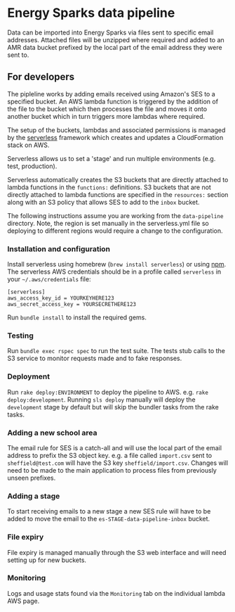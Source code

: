 # Energy Sparks data pipeline

Data can be imported into Energy Sparks via files sent to specific email
addresses. Attached files will be unzipped where required and added to
an AMR data bucket prefixed by the local part of the email address they
were sent to.

## For developers

The pipleline works by adding emails received using Amazon's SES to a
specified bucket. An AWS lambda function is triggered by the addition of
the file to the bucket which then processes the file and moves it onto
another bucket which in turn triggers more lambdas where required.

The setup of the buckets, lambdas and associated permissions is managed
by the [serverless](https://serverless.com/) framework which creates and
updates a CloudFormation stack on AWS.

Serverless allows us to set a 'stage' and run multiple environments
(e.g. test, production).

Serverless automatically creates the S3 buckets that are directly attached to lambda
functions in the `functions:` definitions. S3 buckets that are not
directly attached to lambda functions are specified in the `resources:`
section along with an S3 policy that allows SES to add to the `inbox` bucket.


The following instructions assume you are working from the
`data-pipeline` directory. Note, the region is set manually in the
serverless.yml file so deploying to different regions would require a
change to the configuration.

### Installation and configuration

Install serverless using homebrew (`brew install serverless`) or using
[npm](https://serverless.com/framework/docs/getting-started/). The
serverless AWS credentials should be in a profile called `serverless` in
your `~/.aws/credentials` file:

```
[serverless]
aws_access_key_id = YOURKEYHERE123
aws_secret_access_key = YOURSECRETHERE123
```

Run `bundle install` to install the required gems.

### Testing

Run `bundle exec rspec spec` to run the test suite. The tests stub calls
to the S3 service to monitor requests made and to fake responses.

### Deployment

Run `rake deploy:ENVIRONMENT` to deploy the pipeline to AWS. e.g. `rake
deploy:development`. Running `sls deploy` manually will deploy the
`development` stage by default but will skip the bundler tasks from the
rake tasks.

### Adding a new school area

The email rule for SES is a catch-all and will use the local part of the
email address to prefix the S3 object key. e.g. a file called
`import.csv` sent to `sheffield@test.com` will have the S3 key
`sheffield/import.csv`. Changes will need to be made to the main
application to process files from previously unseen prefixes.

### Adding a stage
To start receiving emails to a new stage a new SES rule will have to be
added to move the email to the `es-STAGE-data-pipeline-inbox` bucket.

### File expiry
File expiry is managed manually through the S3 web interface and will
need setting up for new buckets.


### Monitoring

Logs and usage stats found via the `Monitoring` tab on the individual
lambda AWS page.
